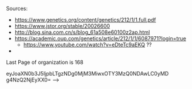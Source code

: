 Sources:
- https://www.genetics.org/content/genetics/212/1/1.full.pdf
- https://www.jstor.org/stable/20026600
- http://blog.sina.com.cn/s/blog_61a508e60100z2ap.html
- https://academic.oup.com/genetics/article/212/1/1/6087971?login=true
	- https://www.youtube.com/watch?v=eDteTc9aEKQ ??
- 

Last Page of organization is 168


eyJoaXN0b3J5IjpbLTgzNDg0MjM3MiwxOTY3MzQ0NDAwLC0yMD
g4NzQ2NjEyXX0=
-->
<!--stackedit_data:
eyJoaXN0b3J5IjpbLTMzOTEzODk5MiwxMTQ4ODA3NjQzXX0=
-->
